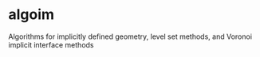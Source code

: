# algoim
Algorithms for implicitly defined geometry, level set methods, and Voronoi implicit interface methods
